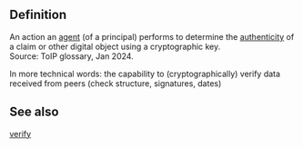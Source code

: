 ## Definition
An action an [agent](agent) (of a principal) performs to determine the [authenticity](authenticity) of a claim or other digital object using a cryptographic key.  
Source: ToIP glossary, Jan 2024.

In more technical words: the capability to (cryptographically) verify data received from peers (check structure, signatures, dates)

## See also
[verify](verify)
